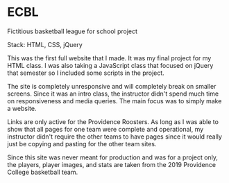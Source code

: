# ECBL

Fictitious basketball league for school project

Stack: HTML, CSS, jQuery

This was the first full website that I made. It was my final project for my HTML class. I was also taking a JavaScript 
class that focused on jQuery that semester so I included some scripts in the project.

The site is completely unresponsive and will completely break on smaller screens. Since it was an intro class, 
the instructor didn't spend much time on responsiveness and media queries. The main focus was to simply make a website.

Links are only active for the Providence Roosters. As long as I was able to show that all pages for one team were complete and operational, 
my instructor didn't require the other teams to have pages since it would really just be copying and pasting for the other team sites.

Since this site was never meant for production and was for a project only, the players, player images, and stats are taken from the 2019 Providence College basketball team.
